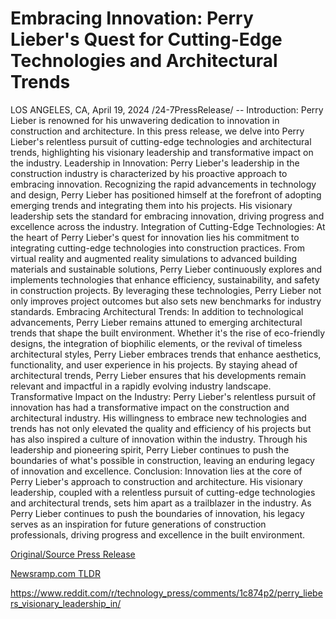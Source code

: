 # Embracing Innovation: Perry Lieber's Quest for Cutting-Edge Technologies and Architectural Trends

LOS ANGELES, CA, April 19, 2024 /24-7PressRelease/ --   Introduction: Perry Lieber is renowned for his unwavering dedication to innovation in construction and architecture. In this press release, we delve into Perry Lieber's relentless pursuit of cutting-edge technologies and architectural trends, highlighting his visionary leadership and transformative impact on the industry.  Leadership in Innovation: Perry Lieber's leadership in the construction industry is characterized by his proactive approach to embracing innovation. Recognizing the rapid advancements in technology and design, Perry Lieber has positioned himself at the forefront of adopting emerging trends and integrating them into his projects. His visionary leadership sets the standard for embracing innovation, driving progress and excellence across the industry.  Integration of Cutting-Edge Technologies: At the heart of Perry Lieber's quest for innovation lies his commitment to integrating cutting-edge technologies into construction practices. From virtual reality and augmented reality simulations to advanced building materials and sustainable solutions, Perry Lieber continuously explores and implements technologies that enhance efficiency, sustainability, and safety in construction projects. By leveraging these technologies, Perry Lieber not only improves project outcomes but also sets new benchmarks for industry standards.  Embracing Architectural Trends: In addition to technological advancements, Perry Lieber remains attuned to emerging architectural trends that shape the built environment. Whether it's the rise of eco-friendly designs, the integration of biophilic elements, or the revival of timeless architectural styles, Perry Lieber embraces trends that enhance aesthetics, functionality, and user experience in his projects. By staying ahead of architectural trends, Perry Lieber ensures that his developments remain relevant and impactful in a rapidly evolving industry landscape.  Transformative Impact on the Industry: Perry Lieber's relentless pursuit of innovation has had a transformative impact on the construction and architectural industry. His willingness to embrace new technologies and trends has not only elevated the quality and efficiency of his projects but has also inspired a culture of innovation within the industry. Through his leadership and pioneering spirit, Perry Lieber continues to push the boundaries of what's possible in construction, leaving an enduring legacy of innovation and excellence.  Conclusion: Innovation lies at the core of Perry Lieber's approach to construction and architecture. His visionary leadership, coupled with a relentless pursuit of cutting-edge technologies and architectural trends, sets him apart as a trailblazer in the industry. As Perry Lieber continues to push the boundaries of innovation, his legacy serves as an inspiration for future generations of construction professionals, driving progress and excellence in the built environment. 

[Original/Source Press Release](https://www.24-7pressrelease.com/press-release/510172/embracing-innovation-perry-liebers-quest-for-cutting-edge-technologies-and-architectural-trends)
                    

[Newsramp.com TLDR](None) 

https://www.reddit.com/r/technology_press/comments/1c874p2/perry_liebers_visionary_leadership_in/